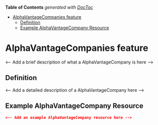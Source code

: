 <!-- START doctoc generated TOC please keep comment here to allow auto update -->
<!-- DON'T EDIT THIS SECTION, INSTEAD RE-RUN doctoc TO UPDATE -->

**Table of Contents** _generated with [DocToc](https://github.com/thlorenz/doctoc)_

- [AlphaVantageCompanies feature](#alphavantagecompanies-feature)
  - [Definition](#definition)
  - [Example AlphaVantageCompany Resource](#example-alphavantagecompany-resource)

<!-- END doctoc generated TOC please keep comment here to allow auto update -->

# AlphaVantageCompanies feature

<-- Add a brief description of what a AlphaVantageCompany is here -->

## Definition

<-- Add a detailed description of a AlphaVantageCompany here -->

## Example AlphaVantageCompany Resource

```json
<-- Add an example AlphaVantageCompany resource here -->
```
